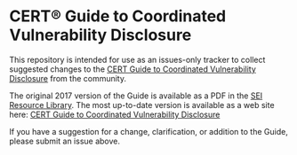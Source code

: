 # CERT&reg; Guide to Coordinated Vulnerability Disclosure
This repository is intended for use as an issues-only tracker to collect suggested changes to the [CERT Guide to Coordinated Vulnerability Disclosure](https://vuls.cert.org/confluence/display/CVD) from the community.

The original 2017 version of the Guide is available as a PDF in the [SEI Resource Library](https://resources.sei.cmu.edu/library/asset-view.cfm?assetid=503330). The most up-to-date version is available as a web site here: [CERT Guide to Coordinated Vulnerability Disclosure](https://vuls.cert.org/confluence/display/CVD)

If you have a suggestion for a change, clarification, or addition to the Guide, please submit an issue above.
